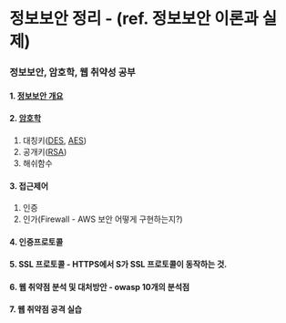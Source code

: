 # 정보보안 정리 - (ref. 정보보안 이론과 실제)
### 정보보안, 암호학, 웹 취약성 공부

#### 1. <a href="https://github.com/jaero0725/security/tree/main/1.%20%EC%A0%95%EB%B3%B4%EB%B3%B4%EC%95%88%EA%B0%9C%EC%9A%94"> 정보보안 개요</a>
#### 2. <a href="https://github.com/jaero0725/security/tree/main/2.%20%EC%95%94%ED%98%B8">암호학</a> 
 1) 대칭키(<a href="https://github.com/jaero0725/security/blob/main/2.%20%EC%95%94%ED%98%B8/readme2.md">DES</a>, <a href="https://github.com/jaero0725/security/blob/main/2.%20%EC%95%94%ED%98%B8/readme4.md">AES<a>)
 2) 공개키(<a href="https://github.com/jaero0725/security/blob/main/2.%20%EC%95%94%ED%98%B8/readme6.md">RSA</a>)
 3) 해쉬함수
#### 3. 접근제어 
 1) 인증
 2) 인가(Firewall - AWS 보안 어떻게 구현하는지?) 
#### 4. 인증프로토콜 
#### 5. SSL 프로토콜 - HTTPS에서 S가 SSL 프로토콜이 동작하는 것.
#### 6. 웹 취약점 분석 및 대처방안  - owasp 10개의 분석점
#### 7. 웹 취약점 공격 실습 
